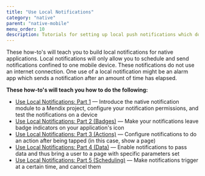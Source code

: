 ```yaml
---
title: "Use Local Notifications"
category: "native"
parent: "native-mobile"
menu_order: 10
description: Tutorials for setting up local push notifications which do not use an internet connection.
---
```


These how-to's will teach you to build local notifications for native applications. Local notifications will only allow you to schedule and send notifications confined to one mobile device. These notifications do not use an internet connection. One use of a local notification might be an alarm app which sends a notification after an amount of time has elapsed.

**These how-to's will teach you how to do the following:**

* [Use Local Notifications: Part 1](native-local-notifications) — Introduce the native notification module to a Mendix project, configure your notification permissions, and test the notifications on a device
* [Use Local Notifications: Part 2 (Badges)](local-notif-badges) — Make your notifications leave badge indicators on your application's icon
* [Use Local Notifications: Part 3 (Actions)](local-notif-action) — Configure notifications to do an action after being tapped (in this case, show a page)
* [Use Local Notifications: Part 4 (Data)](local-notif-data) — Enable notifications to pass data and thus bring a user to a page with specific parameters set
* [Use Local Notifications: Part 5 (Scheduling)](local-notif-schedule-cancel) — Make notifications trigger at a certain time, and cancel them
